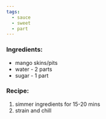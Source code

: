 ```yaml
---
tags:
  - sauce
  - sweet
  - part
---
```

### Ingredients:
- mango skins/pits
- water - 2 parts
- sugar - 1 part

### Recipe:
1. simmer ingredients for 15-20 mins
2. strain and chill